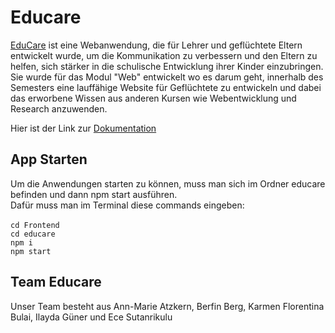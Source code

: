 # Educare
 [EduCare](https://educaregruppef.onrender.com) ist eine Webanwendung, die für Lehrer und geflüchtete Eltern entwickelt wurde, um die Kommunikation zu verbessern und den Eltern zu helfen, sich stärker in die schulische Entwicklung ihrer Kinder einzubringen.<br>Sie wurde für das Modul "Web" entwickelt wo es darum geht, innerhalb des Semesters eine lauffähige Website für Geflüchtete zu entwickeln und dabei das erworbene Wissen aus anderen Kursen wie Webentwicklung und Research anzuwenden. <br>

 Hier ist der Link zur [Dokumentation](https://github.com/ecestnrkl/EduCare/blob/main/educare_compressed.pdf)

 ## App Starten
 Um die Anwendungen starten zu können, muss man sich im Ordner educare befinden und dann npm start ausführen.<br>
 Dafür muss man im Terminal diese commands eingeben:<br><br>
 ```cd Frontend``` <br>
 ```cd educare``` <br>
 ```npm i``` <br>
 ```npm start``` <br>

 ## Team Educare
 Unser Team besteht aus Ann-Marie Atzkern, Berfin Berg, Karmen Florentina Bulai, Ilayda Güner und Ece Sutanrikulu<br><br>
